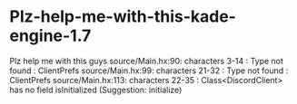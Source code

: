 # Plz-help-me-with-this-kade-engine-1.7
Plz help me with this guys source/Main.hx:90: characters 3-14 : Type not found : ClientPrefs source/Main.hx:99: characters 21-32 : Type not found : ClientPrefs source/Main.hx:113: characters 22-35 : Class&lt;DiscordClient> has no field isInitialized (Suggestion: initialize)
